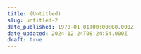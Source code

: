 ```yaml
---
title: (Untitled)
slug: untitled-2
date_published: 1970-01-01T00:00:00.000Z
date_updated: 2024-12-24T08:24:54.000Z
draft: true
---
```



